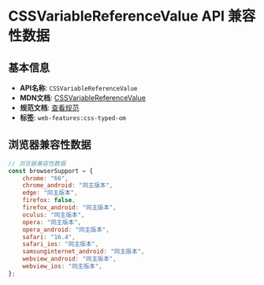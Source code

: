 # CSSVariableReferenceValue API 兼容性数据

## 基本信息

- **API名称**: `CSSVariableReferenceValue`
- **MDN文档**: [CSSVariableReferenceValue](https://developer.mozilla.org/docs/Web/API/CSSVariableReferenceValue)
- **规范文档**: [查看规范](https://drafts.css-houdini.org/css-typed-om/#cssvariablereferencevalue)
- **标签**: `web-features:css-typed-om`

## 浏览器兼容性数据

```javascript
// 浏览器兼容性数据
const browserSupport = {
    chrome: "66",
    chrome_android: "同主版本",
    edge: "同主版本",
    firefox: false,
    firefox_android: "同主版本",
    oculus: "同主版本",
    opera: "同主版本",
    opera_android: "同主版本",
    safari: "16.4",
    safari_ios: "同主版本",
    samsunginternet_android: "同主版本",
    webview_android: "同主版本",
    webview_ios: "同主版本",
};

```

